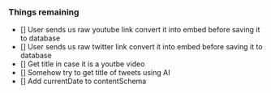 ### Things remaining

- [] User sends us raw youtube link convert it into embed before saving it to database
- [] User sends us raw twitter link convert it into embed before saving it to database
- [] Get title in case it is a youtbe video 
- [] Somehow try to get title of tweets using AI
- [] Add currentDate to contentSchema
